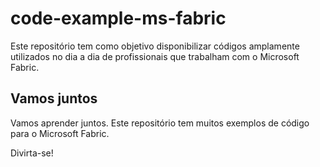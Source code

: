 # code-example-ms-fabric
 Este repositório tem como objetivo disponibilizar códigos amplamente utilizados no dia a dia de profissionais que trabalham com o Microsoft Fabric.

## Vamos juntos

Vamos aprender juntos. Este repositório tem muitos exemplos de código para o Microsoft Fabric.

Divirta-se!
